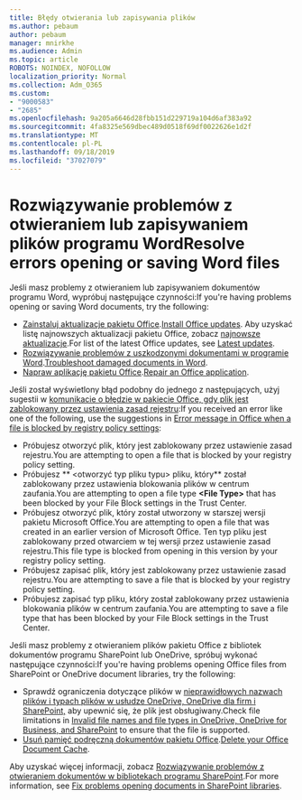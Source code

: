 ```yaml
---
title: Błędy otwierania lub zapisywania plików
ms.author: pebaum
author: pebaum
manager: mnirkhe
ms.audience: Admin
ms.topic: article
ROBOTS: NOINDEX, NOFOLLOW
localization_priority: Normal
ms.collection: Adm_O365
ms.custom:
- "9000583"
- "2685"
ms.openlocfilehash: 9a205a6646d28fbb151d229719a104d6af383a92
ms.sourcegitcommit: 4fa8325e569dbec489d0518f69df0022626e1d2f
ms.translationtype: MT
ms.contentlocale: pl-PL
ms.lasthandoff: 09/18/2019
ms.locfileid: "37027079"
---
```

# <a name="resolve-errors-opening-or-saving-word-files"></a><span data-ttu-id="6dc8f-102">Rozwiązywanie problemów z otwieraniem lub zapisywaniem plików programu Word</span><span class="sxs-lookup"><span data-stu-id="6dc8f-102">Resolve errors opening or saving Word files</span></span>

<span data-ttu-id="6dc8f-103">Jeśli masz problemy z otwieraniem lub zapisywaniem dokumentów programu Word, wypróbuj następujące czynności:</span><span class="sxs-lookup"><span data-stu-id="6dc8f-103">If you're having problems opening or saving Word documents, try the following:</span></span>

- <span data-ttu-id="6dc8f-104">[Zainstaluj aktualizacje pakietu Office](https://support.office.com/article/2ab296f3-7f03-43a2-8e50-46de917611c5).</span><span class="sxs-lookup"><span data-stu-id="6dc8f-104">[Install Office updates](https://support.office.com/article/2ab296f3-7f03-43a2-8e50-46de917611c5).</span></span> <span data-ttu-id="6dc8f-105">Aby uzyskać listę najnowszych aktualizacji pakietu Office, zobacz [najnowsze aktualizacje](https://docs.microsoft.com/officeupdates/office-updates-msi).</span><span class="sxs-lookup"><span data-stu-id="6dc8f-105">For list of the latest Office updates, see [Latest updates](https://docs.microsoft.com/officeupdates/office-updates-msi).</span></span>
- <span data-ttu-id="6dc8f-106">[Rozwiązywanie problemów z uszkodzonymi dokumentami w programie Word](https://docs.microsoft.com/office/troubleshoot/word/damaged-documents-in-word).</span><span class="sxs-lookup"><span data-stu-id="6dc8f-106">[Troubleshoot damaged documents in Word](https://docs.microsoft.com/office/troubleshoot/word/damaged-documents-in-word).</span></span>
- <span data-ttu-id="6dc8f-107">[Napraw aplikację pakietu Office](https://support.office.com/Article/Repair-an-Office-application-7821d4b6-7c1d-4205-aa0e-a6b40c5bb88b).</span><span class="sxs-lookup"><span data-stu-id="6dc8f-107">[Repair an Office application](https://support.office.com/Article/Repair-an-Office-application-7821d4b6-7c1d-4205-aa0e-a6b40c5bb88b).</span></span>

<span data-ttu-id="6dc8f-108">Jeśli został wyświetlony błąd podobny do jednego z następujących, użyj sugestii w [komunikacie o błędzie w pakiecie Office, gdy plik jest zablokowany przez ustawienia zasad rejestru](https://docs.microsoft.com/office/troubleshoot/settings/file-blocked-in-office):</span><span class="sxs-lookup"><span data-stu-id="6dc8f-108">If you received an error like one of the following, use the suggestions in [Error message in Office when a file is blocked by registry policy settings](https://docs.microsoft.com/office/troubleshoot/settings/file-blocked-in-office):</span></span>

- <span data-ttu-id="6dc8f-109">Próbujesz otworzyć plik, który jest zablokowany przez ustawienie zasad rejestru.</span><span class="sxs-lookup"><span data-stu-id="6dc8f-109">You are attempting to open a file that is blocked by your registry policy setting.</span></span>
- <span data-ttu-id="6dc8f-110">Próbujesz \*\* \<otworzyć typ pliku typu\> pliku, który\*\* został zablokowany przez ustawienia blokowania plików w centrum zaufania.</span><span class="sxs-lookup"><span data-stu-id="6dc8f-110">You are attempting to open a file type **\<File Type\>** that has been blocked by your File Block settings in the Trust Center.</span></span>
- <span data-ttu-id="6dc8f-111">Próbujesz otworzyć plik, który został utworzony w starszej wersji pakietu Microsoft Office.</span><span class="sxs-lookup"><span data-stu-id="6dc8f-111">You are attempting to open a file that was created in an earlier version of Microsoft Office.</span></span> <span data-ttu-id="6dc8f-112">Ten typ pliku jest zablokowany przed otwarciem w tej wersji przez ustawienie zasad rejestru.</span><span class="sxs-lookup"><span data-stu-id="6dc8f-112">This file type is blocked from opening in this version by your registry policy setting.</span></span>
- <span data-ttu-id="6dc8f-113">Próbujesz zapisać plik, który jest zablokowany przez ustawienie zasad rejestru.</span><span class="sxs-lookup"><span data-stu-id="6dc8f-113">You are attempting to save a file that is blocked by your registry policy setting.</span></span>
- <span data-ttu-id="6dc8f-114">Próbujesz zapisać typ pliku, który został zablokowany przez ustawienia blokowania plików w centrum zaufania.</span><span class="sxs-lookup"><span data-stu-id="6dc8f-114">You are attempting to save a file type that has been blocked by your File Block settings in the Trust Center.</span></span>

<span data-ttu-id="6dc8f-115">Jeśli masz problemy z otwieraniem plików pakietu Office z bibliotek dokumentów programu SharePoint lub OneDrive, spróbuj wykonać następujące czynności:</span><span class="sxs-lookup"><span data-stu-id="6dc8f-115">If you're having problems opening Office files from SharePoint or OneDrive document libraries, try the following:</span></span>

- <span data-ttu-id="6dc8f-116">Sprawdź ograniczenia dotyczące plików w [nieprawidłowych nazwach plików i typach plików w usłudze OneDrive, OneDrive dla firm i SharePoint,](https://support.office.com/article/64883a5d-228e-48f5-b3d2-eb39e07630fa) aby upewnić się, że plik jest obsługiwany.</span><span class="sxs-lookup"><span data-stu-id="6dc8f-116">Check file limitations in [Invalid file names and file types in OneDrive, OneDrive for Business, and SharePoint](https://support.office.com/article/64883a5d-228e-48f5-b3d2-eb39e07630fa) to ensure that the file is supported.</span></span> 
- <span data-ttu-id="6dc8f-117">[Usuń pamięć podręczną dokumentów pakietu Office](https://support.office.com/article/b1d3765e-d71b-4bb8-99ca-acd22c42995d
).</span><span class="sxs-lookup"><span data-stu-id="6dc8f-117">[Delete your Office Document Cache](https://support.office.com/article/b1d3765e-d71b-4bb8-99ca-acd22c42995d
).</span></span> 

<span data-ttu-id="6dc8f-118">Aby uzyskać więcej informacji, zobacz [Rozwiązywanie problemów z otwieraniem dokumentów w bibliotekach programu SharePoint](https://support.office.com/article/31329fa1-4ad0-47fc-95d8-bb0c5b12a536).</span><span class="sxs-lookup"><span data-stu-id="6dc8f-118">For more information, see [Fix problems opening documents in SharePoint libraries](https://support.office.com/article/31329fa1-4ad0-47fc-95d8-bb0c5b12a536).</span></span>